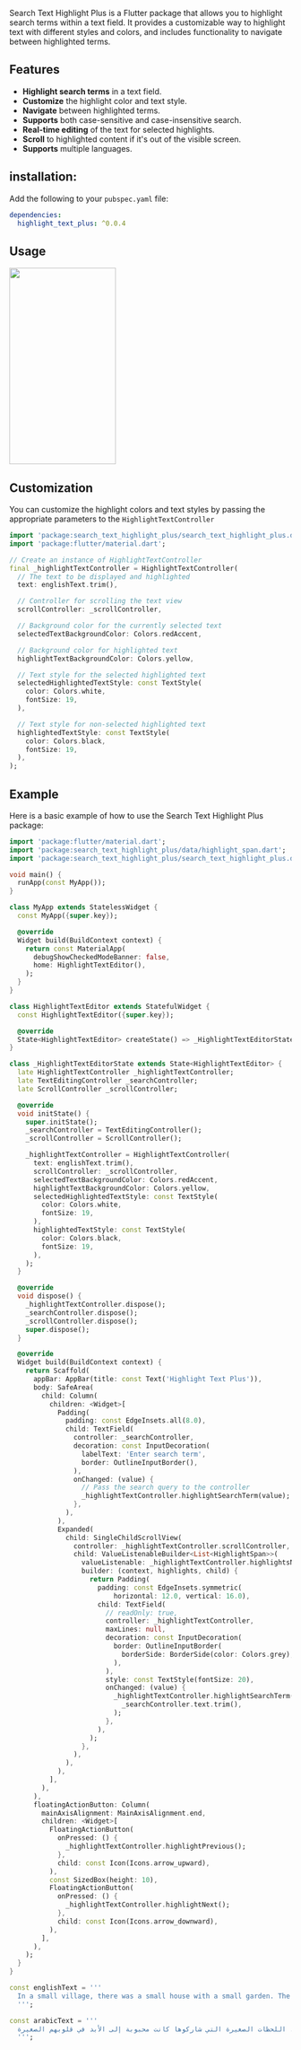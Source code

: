 <!--
This README describes the package. If you publish this package to pub.dev,
this README's contents appear on the landing page for your package.

For information about how to write a good package README, see the guide for
[writing package pages](https://dart.dev/guides/libraries/writing-package-pages).

For general information about developing packages, see the Dart guide for
[creating packages](https://dart.dev/guides/libraries/create-library-packages)
and the Flutter guide for
[developing packages and plugins](https://flutter.dev/developing-packages).
-->

Search Text Highlight Plus is a Flutter package that allows you to highlight search terms within a text field. It provides a customizable way to highlight text with different styles and colors, and includes functionality to navigate between highlighted terms.

## Features

- **Highlight search terms** in a text field.
- **Customize** the highlight color and text style.
- **Navigate** between highlighted terms.
- **Supports** both case-sensitive and case-insensitive search.
- **Real-time editing** of the text for selected highlights.
- **Scroll** to highlighted content if it's out of the visible screen.
- **Supports** multiple languages.



## installation: 
  Add the following to your `pubspec.yaml` file:

  ```yaml
  dependencies:
    highlight_text_plus: ^0.0.4
  ```


## Usage
<img src="https://github.com/user-attachments/assets/0118fb94-952a-4672-af30-826dd5182c6e" width="190" height="350"/>




## Customization
You can customize the highlight colors and text styles by passing the appropriate parameters to the `HighlightTextController`

```dart
import 'package:search_text_highlight_plus/search_text_highlight_plus.dart';
import 'package:flutter/material.dart';

// Create an instance of HighlightTextController
final _highlightTextController = HighlightTextController(
  // The text to be displayed and highlighted
  text: englishText.trim(),

  // Controller for scrolling the text view
  scrollController: _scrollController,

  // Background color for the currently selected text
  selectedTextBackgroundColor: Colors.redAccent,

  // Background color for highlighted text
  highlightTextBackgroundColor: Colors.yellow,

  // Text style for the selected highlighted text
  selectedHighlightedTextStyle: const TextStyle(
    color: Colors.white,
    fontSize: 19,
  ),

  // Text style for non-selected highlighted text
  highlightedTextStyle: const TextStyle(
    color: Colors.black,
    fontSize: 19,
  ),
);

```



## Example
Here is a basic example of how to use the Search Text Highlight Plus package:

```dart
import 'package:flutter/material.dart';
import 'package:search_text_highlight_plus/data/highlight_span.dart';
import 'package:search_text_highlight_plus/search_text_highlight_plus.dart';

void main() {
  runApp(const MyApp());
}

class MyApp extends StatelessWidget {
  const MyApp({super.key});

  @override
  Widget build(BuildContext context) {
    return const MaterialApp(
      debugShowCheckedModeBanner: false,
      home: HighlightTextEditor(),
    );
  }
}

class HighlightTextEditor extends StatefulWidget {
  const HighlightTextEditor({super.key});

  @override
  State<HighlightTextEditor> createState() => _HighlightTextEditorState();
}

class _HighlightTextEditorState extends State<HighlightTextEditor> {
  late HighlightTextController _highlightTextController;
  late TextEditingController _searchController;
  late ScrollController _scrollController;

  @override
  void initState() {
    super.initState();
    _searchController = TextEditingController();
    _scrollController = ScrollController();

    _highlightTextController = HighlightTextController(
      text: englishText.trim(),
      scrollController: _scrollController,
      selectedTextBackgroundColor: Colors.redAccent,
      highlightTextBackgroundColor: Colors.yellow,
      selectedHighlightedTextStyle: const TextStyle(
        color: Colors.white,
        fontSize: 19,
      ),
      highlightedTextStyle: const TextStyle(
        color: Colors.black,
        fontSize: 19,
      ),
    );
  }

  @override
  void dispose() {
    _highlightTextController.dispose();
    _searchController.dispose();
    _scrollController.dispose();
    super.dispose();
  }

  @override
  Widget build(BuildContext context) {
    return Scaffold(
      appBar: AppBar(title: const Text('Highlight Text Plus')),
      body: SafeArea(
        child: Column(
          children: <Widget>[
            Padding(
              padding: const EdgeInsets.all(8.0),
              child: TextField(
                controller: _searchController,
                decoration: const InputDecoration(
                  labelText: 'Enter search term',
                  border: OutlineInputBorder(),
                ),
                onChanged: (value) {
                  // Pass the search query to the controller
                  _highlightTextController.highlightSearchTerm(value);
                },
              ),
            ),
            Expanded(
              child: SingleChildScrollView(
                controller: _highlightTextController.scrollController,
                child: ValueListenableBuilder<List<HighlightSpan>>(
                  valueListenable: _highlightTextController.highlightsNotifier,
                  builder: (context, highlights, child) {
                    return Padding(
                      padding: const EdgeInsets.symmetric(
                          horizontal: 12.0, vertical: 16.0),
                      child: TextField(
                        // readOnly: true,
                        controller: _highlightTextController,
                        maxLines: null,
                        decoration: const InputDecoration(
                          border: OutlineInputBorder(
                            borderSide: BorderSide(color: Colors.grey),
                          ),
                        ),
                        style: const TextStyle(fontSize: 20),
                        onChanged: (value) {
                          _highlightTextController.highlightSearchTerm(
                            _searchController.text.trim(),
                          );
                        },
                      ),
                    );
                  },
                ),
              ),
            ),
          ],
        ),
      ),
      floatingActionButton: Column(
        mainAxisAlignment: MainAxisAlignment.end,
        children: <Widget>[
          FloatingActionButton(
            onPressed: () {
              _highlightTextController.highlightPrevious();
            },
            child: const Icon(Icons.arrow_upward),
          ),
          const SizedBox(height: 10),
          FloatingActionButton(
            onPressed: () {
              _highlightTextController.highlightNext();
            },
            child: const Icon(Icons.arrow_downward),
          ),
        ],
      ),
    );
  }
}

const englishText = '''
  In a small village, there was a small house with a small garden. The small children loved to play with their small toys in the small backyard. Every small detail of their small world brought them immense joy. The small moments they shared were forever cherished in their small hearts. In a small village, there was a small house with a small garden. The small children loved to play with their small toys in the small backyard. Every small detail of their small world brought them immense joy. The small moments they shared were forever cherished in their small hearts. In a small village, there was a small house with a small garden. The small children loved to play with their small toys in the small backyard. Every small detail of their small world brought them immense joy. The small moments they shared were forever cherished in their small hearts. In a small village, there was a small house with a small garden. The small children loved to play with their small toys in the small backyard. Every small detail of their small world brought them immense joy. The small moments they shared were forever cherished in their small hearts.
  ''';

const arabicText = '''
  في قرية صغيرة، كان هناك منزل صغير بحديقة صغيرة. أحب الأطفال الصغار اللعب بألعابهم الصغيرة في الفناء الخلفي الصغير. كل تفصيل صغير في عالمهم الصغير جلب لهم فرحة كبيرة. اللحظات الصغيرة التي شاركوها كانت محبوبة إلى الأبد في قلوبهم الصغيرة. في قرية صغيرة، كان هناك منزل صغير بحديقة صغيرة. أحب الأطفال الصغار اللعب بألعابهم الصغيرة في الفناء الخلفي الصغير. كل تفصيل صغير في عالمهم الصغير جلب لهم فرحة كبيرة. اللحظات الصغيرة التي شاركوها كانت محبوبة إلى الأبد في قلوبهم الصغيرة. في قرية صغيرة، كان هناك منزل صغير بحديقة صغيرة. أحب الأطفال الصغار اللعب بألعابهم الصغيرة في الفناء الخلفي الصغير. كل تفصيل صغير في عالمهم الصغير جلب لهم فرحة كبيرة. اللحظات الصغيرة التي شاركوها كانت محبوبة إلى الأبد في قلوبهم الصغيرة. في قرية صغيرة، كان هناك منزل صغير بحديقة صغيرة. أحب الأطفال الصغار اللعب بألعابهم الصغيرة في الفناء الخلفي الصغير. كل تفصيل صغير في عالمهم الصغير جلب لهم فرحة كبيرة. اللحظات الصغيرة التي شاركوها كانت محبوبة إلى الأبد في قلوبهم الصغيرة.
  ''';
 
``` 


